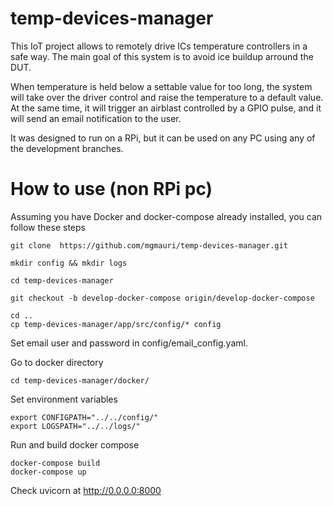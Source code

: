 # temp-devices-manager

This IoT project allows to remotely drive ICs temperature controllers in a safe way.
The main goal of this system is to avoid ice buildup arround the DUT. 

When temperature is held below a settable value for too long, the system will take over the driver control and raise the temperature to a default value. At the same time, it will trigger an airblast controlled by a GPIO pulse, and it will send an email notification to the user.

It was designed to run on a RPi, but it can be used on any PC using any of the development branches.


# How to use (non RPi pc)
Assuming you have Docker and docker-compose already installed, you can follow these steps
```
git clone  https://github.com/mgmauri/temp-devices-manager.git
```
```
mkdir config && mkdir logs
```
```
cd temp-devices-manager
```
```
git checkout -b develop-docker-compose origin/develop-docker-compose
```
```
cd ..
cp temp-devices-manager/app/src/config/* config
```
Set email user and password in config/email_config.yaml.

Go to docker directory
```
cd temp-devices-manager/docker/
```
Set environment variables
```
export CONFIGPATH="../../config/"
export LOGSPATH="../../logs/"
```
Run and build docker compose
```
docker-compose build
docker-compose up
```
Check uvicorn at http://0.0.0.0:8000
 
